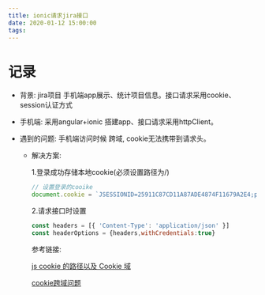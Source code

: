```yaml
---
title: ionic请求jira接口
date: 2020-01-12 15:00:00
tags:
---
```


# 记录

- 背景:  jira项目   手机端app展示、统计项目信息。接口请求采用cookie、session认证方式

- 手机端: 采用angular+ionic 搭建app、接口请求采用httpClient。

- 遇到的问题:  手机端访问时候 跨域, cookie无法携带到请求头。

  - 解决方案:

     1.登录成功存储本地cookie(必须设置路径为/)

     ```javascript
    // 设置登录的cooike
    document.cookie = `JSESSIONID=25911C87CD11A87ADE4874F11679A2E4;path=/`;
     ```

    2.请求接口时设置

    ```javascript
    const headers = [{ 'Content-Type': 'application/json' }]
    const headerOptions = {headers,withCredentials:true}
    ```

    参考链接: 

    <a href="https://blog.csdn.net/mengzuchao/article/details/84324713" target="_blank">js cookie 的路径以及 Cookie 域</a>

    <a href="https://blog.csdn.net/weboof/article/details/79799231" target="_blank">cookie跨域问题</a>

    

